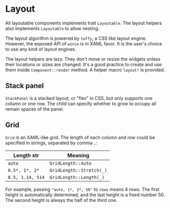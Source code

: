 # Layout

All layoutable components implements trait `Layoutable`. The layout helpers also implements `Layoutable` to allow nesting.

The layout algorithm is powered by `taffy`, a CSS like layout engine. However, the exposed API of `winio` is in XAML favor. It is the user's choice to use any kind of layout engines.

The layout helpers are lazy. They don't move or resize the widgets unless their locations or sizes are changed. It's a good practice to create and use them inside `Component::render` method. A helper macro `layout!` is provided.

## Stack panel

`StackPanel` is a stacked layout, or "flex" in CSS, but only supports one column or one row. The child can specify whether to grow to occupy all remain spaces of the panel.

## Grid

`Grid` is an XAML-like grid. The length of each column and row could be specified in strings, separated by comma `,`:

| Length str       | Meaning                  |
| ---------------- | ------------------------ |
| `auto`           | `GridLength::Auto`       |
| `0.5*, 1*, 2*`   | `GridLength::Stretch(_)` |
| `0.5, 1.14, 514` | `GridLength::Length(_)`  |

For example, passing `"auto, 1*, 2*, 50"` to `rows` means 4 rows. The first height is automatically determined, and the last height is a fixed number 50. The second height is always the half of the third one.
